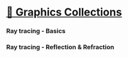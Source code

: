 # [🌟 Graphics Collections](https://cims.nyu.edu/~yy2889/graphics/index.html)


### Ray tracing - Basics
### Ray tracing - Reflection & Refraction
